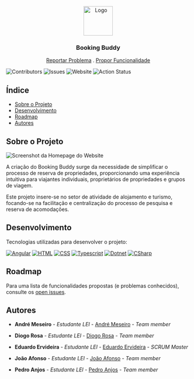 <br/>
<p align="center">
  <a href="https://github.com/bookingbuddy-esa/bookingbuddy">
    <img src="https://i.imgur.com/QQByIto.png" alt="Logo" width="80" height="80">
  </a>

  <h3 align="center">Booking Buddy</h3>

  <p align="center">
    <a href="https://github.com/bookingbuddy-esa/bookingbuddy/issues">Reportar Problema</a>
    .
    <a href="https://github.com/bookingbuddy-esa/bookingbuddy/issues">Propor Funcionalidade</a>
  </p>
</p>

![Contributors](https://img.shields.io/github/contributors/bookingbuddy-esa/bookingbuddy?color=dark-green) ![Issues](https://img.shields.io/github/issues/bookingbuddy-esa/bookingbuddy) ![Website](https://img.shields.io/website?url=https://booking-buddy.azurewebsites.net) ![Action Status](https://github.com/bookingbuddy-esa/bookingbuddy/actions/workflows/dev_test.yaml/badge.svg)

## Índice

* [Sobre o Projeto](#sobre-o-projeto)
* [Desenvolvimento](#desenvolvimento)
* [Roadmap](#roadmap)
* [Autores](#autores)

## Sobre o Projeto

![Screenshot da Homepage do Website](https://i.imgur.com/Ha5mz6Z.png)

A criação do Booking Buddy surge da necessidade de simplificar o processo de reserva de propriedades, proporcionando uma experiência intuitiva para viajantes individuais, proprietários de propriedades e grupos de viagem.

Este projeto insere-se no setor de atividade de alojamento e turismo, focando-se na facilitação e centralização do processo de pesquisa e reserva de acomodações.

## Desenvolvimento

Tecnologias utilizadas para desenvolver o projeto:

[![Angular](https://skillicons.dev/icons?i=angular)](https://angular.io/ "Angular") [![HTML](https://skillicons.dev/icons?i=html)](https://developer.mozilla.org/en-US/docs/Web/HTML "HTML") [![CSS](https://skillicons.dev/icons?i=css)](https://developer.mozilla.org/en-US/docs/Web/CSS "CSS") [![Typescript](https://skillicons.dev/icons?i=typescript)](https://www.typescriptlang.org/ "TypeScript") [![Dotnet](https://skillicons.dev/icons?i=dotnet)](https://dotnet.microsoft.com/ ".NET") [![CSharp](https://skillicons.dev/icons?i=cs)](https://learn.microsoft.com/en-us/dotnet/csharp/ "C#")

## Roadmap

Para uma lista de funcionalidades propostas (e problemas conhecidos), consulte os [open issues](https://github.com/bookingbuddy-esa/bookingbuddy/issues).

## Autores

* **André Meseiro** - *Estudante LEI* - [André Meseiro](https://github.com/andre-meseiro) - *Team member*

* **Diogo Rosa** - *Estudante LEI* - [Diogo Rosa](https://github.com/DiogoRosaIPS) - *Team member*

* **Eduardo Ervideira** - *Estudante LEI* - [Eduardo Ervideira](https://github.com/eduardoervideira) - *SCRUM Master*

* **João Afonso** - *Estudante LEI* - [João Afonso](https://github.com/joaoafonso61) - *Team member*

* **Pedro Anjos** - *Estudante LEI* - [Pedro Anjos](https://github.com/p3dro4) - *Team member*
